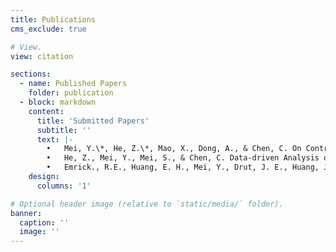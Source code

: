 ```yaml
---
title: Publications
cms_exclude: true

# View.
view: citation

sections:
  - name: Published Papers
    folder: publication
  - block: markdown
    content:
      title: 'Submitted Papers'
      subtitle: ''
      text: |-
        •	Mei, Y.\*, He, Z.\*, Mao, X., Dong, A., & Chen, C. On Controllability of Multilinear Dynamical Systems. 2025 European Control Conference (ECC). Under review. (* indicates equal contribution)
        •	He, Z., Mei, Y., Mei, S., & Chen, C. Data-driven Analysis of Multilinear Dynamical Systems through Tensor Decompositions. Proceedings of the 2025 American Control Conference, lEEE, 2025 (Accepted).
        •	Emrick., R.E., Huang, E. H., Mei, Y., Drut, J. E., Huang, J., & Lou, Y. Matrix exponentials: Lie-Trotter-Suzuki fractal decomposition, Gauss Runge-Kutta polynomial formulation, and compressible features. Advances in Data Science. Springer. (To Appear)
    design:
      columns: '1'

# Optional header image (relative to `static/media/` folder).
banner:
  caption: ''
  image: ''
---
```




